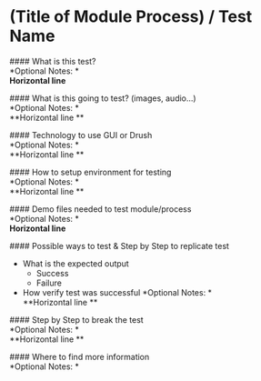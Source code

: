 # (Title of Module Process) / Test Name

\#### What is this test? <br/>
*Optional Notes: *<br/>
**Horizontal line** <br/>

\#### What is this going to test? (images, audio...)<br/>
*Optional Notes: *<br/>
**Horizontal line **<br/>

\#### Technology to use GUI or Drush<br/>
*Optional Notes: *<br/>
**Horizontal line **<br/>

\#### How to setup environment for testing <br/>
*Optional Notes: *<br/>
**Horizontal line **<br/>

\#### Demo files needed to test module/process <br/>
*Optional Notes: *<br/>
**Horizontal line** <br/>

\#### Possible ways to test & Step by Step to replicate test <br/>
  * What is the expected output
    * Success
    * Failure
  * How verify test was successful
*Optional Notes: *<br/>
**Horizontal line **<br/>

\#### Step by Step to break the test<br/>
*Optional Notes: *<br/>
**Horizontal line **<br/>

\#### Where to find more information<br/>
*Optional Notes: *<br/>